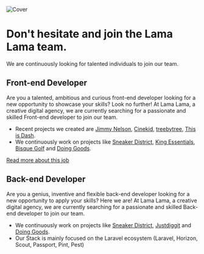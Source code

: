 ![Cover](https://storage.lamalama.nl/lamalama/playheart-cover.jpeg)

# Don't hesitate and join the Lama Lama team.
We are continuously looking for talented individuals to join our team.

## Front-end Developer
Are you a talented, ambitious and curious front-end developer looking for a new opportunity to showcase your skills? Look no further! At Lama Lama, a creative digital agency, we are currently searching for a passionate and skilled Front-end developer to join our team.

* Recent projects we created are [Jimmy Nelson](https://jimmynelson.com), [Cinekid](https://cinekidfestival.nl/), [treebytree](https://www.treebytree.earth/), [This is Dash](https://thisisdash.com/).
* We continuously work on projects like [Sneaker District](https://www.sneakerdistrict.com/), [King Essentials](https://kingessentials.com/), [Bisque Golf](https://bisquegolf.com/) and [Doing Goods](https://www.doing-goods.com/).

[Read more about this job](https://jobs.lamalama.nl/front-end-developer/en)

## Back-end Developer
Are you a genius, inventive and flexible back-end developer looking for a new opportunity to apply your skills? Here we are! At Lama Lama, a creative digital agency, we are currently searching for a passionate and skilled Back-end developer to join our team.

* We continuously work on projects like [Sneaker District](https://www.sneakerdistrict.com/), [Justdiggit](https://justdiggit.org/) and [Doing Goods](https://www.doing-goods.com/).
* Our Stack is mainly focused on the Laravel ecosystem (Laravel, Horizon, Scout, Passport, Pint, Pest)
